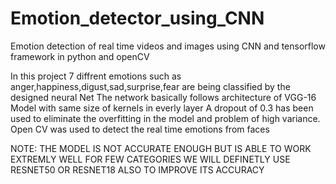 # Emotion_detector_using_CNN
Emotion detection of real time videos and images using CNN and tensorflow framework in python and openCV

In this project 7 diffrent emotions such as anger,happiness,digust,sad,surprise,fear are being classified by the designed neural Net 
The network basically follows architecture of VGG-16 Model with same size of kernels in everly layer
A dropout of 0.3 has been used to eliminate the overfitting in the model and problem of high variance.
Open CV was used to detect the real time emotions from faces

NOTE: THE MODEL IS NOT ACCURATE ENOUGH BUT IS ABLE TO WORK EXTREMLY WELL FOR FEW CATEGORIES WE WILL DEFINETLY USE RESNET50 OR RESNET18 ALSO TO IMPROVE ITS ACCURACY
